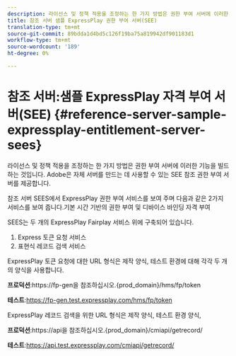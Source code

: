 ```yaml
---
description: 라이선스 및 정책 적용을 조정하는 한 가지 방법은 권한 부여 서버에 이러한 기능을 빌드하는 것입니다. Adobe은 자체 서버를 만드는 데 사용할 수 있는 SEE 참조 권한 부여 서버를 제공합니다.
title: 참조 서버 샘플 ExpressPlay 권한 부여 서버(SEE)
translation-type: tm+mt
source-git-commit: 89bdda1d4bd5c126f19ba75a819942df901183d1
workflow-type: tm+mt
source-wordcount: '189'
ht-degree: 0%

---
```



# 참조 서버:샘플 ExpressPlay 자격 부여 서버(SEE) {#reference-server-sample-expressplay-entitlement-server-sees}

라이선스 및 정책 적용을 조정하는 한 가지 방법은 권한 부여 서버에 이러한 기능을 빌드하는 것입니다. Adobe은 자체 서버를 만드는 데 사용할 수 있는 SEE 참조 권한 부여 서버를 제공합니다.

참조 서버 SEES에서 ExpressPlay 권한 부여 서비스를 보여 주며 다음과 같은 2가지 서비스를 보여 줍니다.기본 시간 기반의 권한 부여 및 디바이스 바인딩 자격 부여

SEES는 두 개의 ExpressPlay Fairplay 서비스 위에 구축되어 있습니다.

1. Express 토큰 요청 서비스
1. 표현식 레코드 검색 서비스

ExpressPlay 토큰 요청에 대한 URL 형식은 제작 양식, 테스트 환경에 대해 각각 두 개의 양식을 사용합니다.

**프로덕션**:https://fp-gen<span></span>을 참조하십시오.{prod_domain}/hms/fp/token

**테스트**:<span></span>https://fp-gen.test.expressplay.com/hms/fp/token

ExpressPlay 레코드 검색을 위한 URL 형식은 제작 양식, 테스트 환경 양식,

**프로덕션**:https://api<span></span>을 참조하십시오.{prod_domain}/cmiapi/getrecord/

**테스트**:<span></span>https://api.test.expressplay.com/cmiapi/getrecord/
